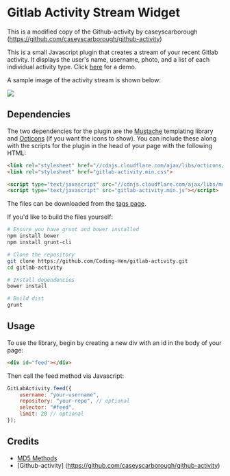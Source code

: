 # Gitlab Activity Stream Widget
This is a modified copy of the Github-activity by caseyscarborough (https://github.com/caseyscarborough/github-activity)

This is a small Javascript plugin that creates a stream of your recent Gitlab activity. It displays the user's name, username, photo, and a list of each individual activity type. Click [here](https://www.henry-slim.co.uk/gitlab-activity-demo) for a demo.

A sample image of the activity stream is shown below:

![](https://i.imgur.com/nIsK5ZS.png)

## Dependencies

The two dependencies for the plugin are the [Mustache](https://github.com/janl/mustache.js/) templating library and [Octicons](https://octicons.github.com/) (if you want the icons to show). You can include these along with the scripts for the plugin in the head of your page with the following HTML:

```html
<link rel="stylesheet" href="//cdnjs.cloudflare.com/ajax/libs/octicons/2.0.2/octicons.min.css">
<link rel="stylesheet" href="gitlab-activity.min.css">

<script type="text/javascript" src="//cdnjs.cloudflare.com/ajax/libs/mustache.js/0.7.2/mustache.min.js"></script>
<script type="text/javascript" src="gitlab-activity.min.js"></script>
```

The files can be downloaded from the [tags page](https://github.com/Coding-Hen/gitlab-activity/releases/tag).

If you'd like to build the files yourself:

```bash
# Ensure you have grunt and bower installed
npm install bower
npm install grunt-cli

# Clone the repository
git clone https://github.com/Coding-Hen/gitlab-activity.git
cd gitlab-activity

# Install dependencies
bower install

# Build dist
grunt
```

## Usage

To use the library, begin by creating a new div with an id in the body of your page:

```html
<div id="feed"></div>
```

Then call the feed method via Javascript:

```js
GitLabActivity.feed({
	username: "your-username",
	repository: "your-repo", // optional
	selector: "#feed",
	limit: 20 // optional
});
```

## Credits

* [MD5 Methods](http://www.myersdaily.org/joseph/javascript/md5-text.html)
* [Github-activity] (https://github.com/caseyscarborough/github-activity)
